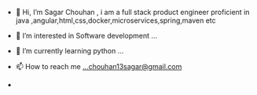 - 👋 Hi, I’m Sagar Chouhan , i am a full stack product engineer proficient in java ,angular,html,css,docker,microservices,spring,maven etc 
- 👀 I’m interested in Software development ...
- 🌱 I’m currently learning python ...
 
- 📫 How to reach me ...chouhan13sagar@gmail.com
- 

<!---
inate-13/inate-13 is a ✨ special ✨ repository because its `README.md` (this file) appears on your GitHub profile.
You can click the Preview link to take a look at your changes.
--->
